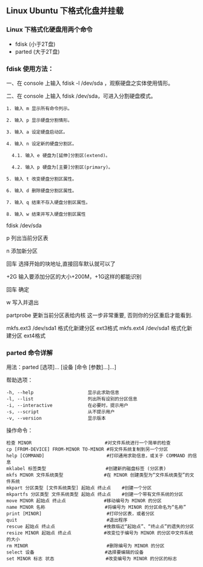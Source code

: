 ## Linux Ubuntu 下格式化盘并挂载

### Linux 下格式化硬盘用两个命令

 * fdisk (小于2T盘)
 * parted (大于2T盘)

### fdisk 使用方法：

  一、在 console 上输入 fdisk -l /dev/sda ，观察硬盘之实体使用情形。

  二、在 console 上输入 fdisk /dev/sda，可进入分割硬盘模式。

    1. 输入 m 显示所有命令列示。

    2. 输入 p 显示硬盘分割情形。

    3. 输入 a 设定硬盘启动区。

    4. 输入 n 设定新的硬盘分割区。

      4.1. 输入 e 硬盘为[延伸]分割区(extend)。

      4.2. 输入 p 硬盘为[主要]分割区(primary)。

    5. 输入 t 改变硬盘分割区属性。

    6. 输入 d 删除硬盘分割区属性。

    7. 输入 q 结束不存入硬盘分割区属性。

    8. 输入 w 结束并写入硬盘分割区属性

  fdisk  /dev/sda  

  p   列出当前分区表

  n  添加新分区

  回车  选择开始的块地址,直接回车默认就可以了

  +2G   输入要添加分区的大小+200M，+1G这样的都能识别

  回车  确定

  w   写入并退出

  partprobe  更新当前分区表给内核 这一步非常重要, 否则你的分区重启才能看到.

  mkfs.ext3 /dev/sda1   格式化新建分区 ext3格式
  mkfs.ext4 /dev/sda1   格式化新建分区 ext4格式

### parted 命令详解

  用法：parted [选项]... [设备 [命令 [参数]...]...] 

  帮助选项：

	-h, --help                    显示此求助信息 
	-l, --list                    列出所有设别的分区信息
	-i, --interactive             在必要时，提示用户 
	-s, --script                  从不提示用户 
	-v, --version                 显示版本

  操作命令：

	检查 MINOR                           #对文件系统进行一个简单的检查 
	cp [FROM-DEVICE] FROM-MINOR TO-MINOR #将文件系统复制到另一个分区 
	help [COMMAND]                       #打印通用求助信息，或关于 COMMAND 的信息 
	mklabel 标签类型                      #创建新的磁盘标签 (分区表) 
	mkfs MINOR 文件系统类型               #在 MINOR 创建类型为“文件系统类型”的文件系统 
	mkpart 分区类型 [文件系统类型] 起始点 终止点    #创建一个分区 
	mkpartfs 分区类型 文件系统类型 起始点 终止点    #创建一个带有文件系统的分区 
	move MINOR 起始点 终止点              #移动编号为 MINOR 的分区 
	name MINOR 名称                      #将编号为 MINOR 的分区命名为“名称” 
	print [MINOR]                        #打印分区表，或者分区 
	quit                                 #退出程序 
	rescue 起始点 终止点                  #挽救临近“起始点”、“终止点”的遗失的分区 
	resize MINOR 起始点 终止点            #改变位于编号为 MINOR 的分区中文件系统的大小 
	rm MINOR                             #删除编号为 MINOR 的分区 
	select 设备                          #选择要编辑的设备 
	set MINOR 标志 状态                   #改变编号为 MINOR 的分区的标志


